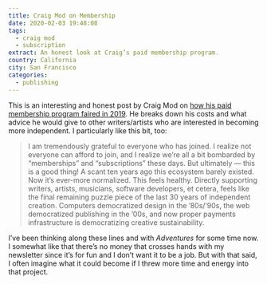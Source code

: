 ```yaml
---
title: Craig Mod on Membership
date: 2020-02-03 19:48:08
tags:
  - craig mod
  - subscription
extract: An honest look at Craig’s paid membership program.
country: California
city: San Francisco
categories: 
  - publishing
---
```


This is an interesting and honest post by Craig Mod on [how his paid membership program faired in 2019](https://craigmod.com/essays/membership_programs/). He breaks down his costs and what advice he would give to other writers/artists who are interested in becoming more independent. I particularly like this bit, too:

> I am tremendously grateful to everyone who has joined. I realize not everyone can afford to join, and I realize we’re all a bit bombarded by “memberships” and “subscriptions” these days. But ultimately — this is a good thing! A scant ten years ago this ecosystem barely existed. Now it’s ever-more normalized. This feels healthy. Directly supporting writers, artists, musicians, software developers, et cetera, feels like the final remaining puzzle piece of the last 30 years of independent creation. Computers democratized design in the ’80s/’90s, the web democratized publishing in the ’00s, and now proper payments infrastructure is democratizing creative sustainability.

I’ve been thinking along these lines and with _Adventures_ for some time now. I somewhat like that there’s no money that crosses hands with my newsletter since it’s for fun and I don’t want it to be a job. But with that said, I often imagine what it could become if I threw more time and energy into that project.
